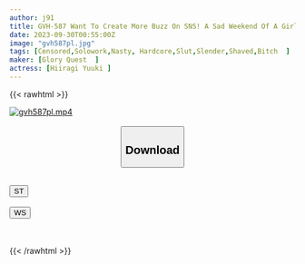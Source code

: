 ```yaml
---
author: j91
title: GVH-587 Want To Create More Buzz On SNS! A Sad Weekend Of A Girl Who Carves Tattoos Because She Cares Too Much About How She Looks And Keeps Getting Fucked. Yuuki Hiiragi
date: 2023-09-30T00:55:00Z
image: "gvh587pl.jpg"
tags: [Censored,Solowork,Nasty, Hardcore,Slut,Slender,Shaved,Bitch	]
maker: [Glory Quest  ]
actress: [Hiiragi Yuuki ]
---
```



{{< rawhtml >}}

<div class="video" data-videoid="zGqrMGQ2PehveZ">
    <a href="javascript:;">
        <img src="https://my.j91.asia/posts/gvh587pl/gvh587pl.jpg" width="WIDTH" height="HEIGHT" alt="gvh587pl.mp4" loading="lazy">
    </a>
</div>

<script type="text/javascript" src="https://j91.asia/asset/on-demand-st.js"></script>

<br>
  <link rel="stylesheet" href="https://j91.asia/asset/bs5.css">
  
  <center>
  <button class="btn btn-primary" type="button" data-bs-toggle="collapse" data-bs-target=".multi-collapse" aria-expanded="false" aria-controls="multiCollapseExample1 multiCollapseExample2"><h2>Download</h2></button></center>
</p>
<div class="row">
  <div class="col">
    <div class="collapse multi-collapse" id="multiCollapseExample1">
      <div class="card card-body">
	      	      <br>
<div class="buttons">  
<a href="https://streamtape.to/v/zGqrMGQ2PehveZ"><button class="btn-hover color-3"><i class="fa fa-download"></i> ST</button></a></div>
    </div>
  </div>
</div>
  <div class="col">
    <div class="collapse multi-collapse" id="multiCollapseExample2">
      <div class="card card-body">
	      <br>
<div class="buttons">
    <a href="https://wolfstream.tv/ts13lfuyyrro"><button class="btn-hover color-9"><i class="fa fa-download"></i> WS</button></a></div>
<br><br>
      </div>
    </div>
  </div>
</div>

{{< /rawhtml >}}